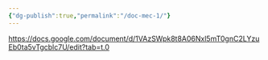 ```yaml
---
{"dg-publish":true,"permalink":"/doc-mec-1/"}
---
```


https://docs.google.com/document/d/1VAzSWpk8t8A06Nxl5mT0gnC2LYzuEb0ta5vTgcblc7U/edit?tab=t.0